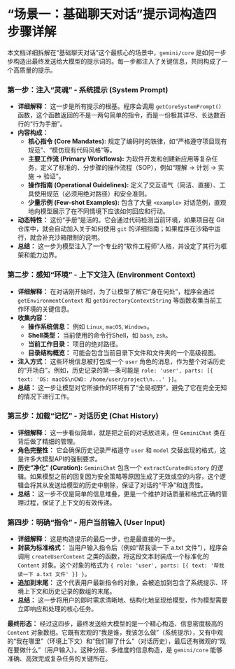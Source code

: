 # “场景一：基础聊天对话”提示词构造四步骤详解

本文档详细拆解在“基础聊天对话”这个最核心的场景中，`gemini/core` 是如何一步步构造出最终发送给大模型的提示词的。每一步都注入了关键信息，共同构成了一个高质量的提示。

### 第一步：注入“灵魂” - 系统提示 (System Prompt)

*   **详细解释：** 这一步是所有提示的根基。程序会调用 `getCoreSystemPrompt()` 函数，这个函数返回的不是一两句简单的指令，而是一份极其详尽、长达数百行的“行为手册”。
*   **内容构成：**
    *   **核心指令 (Core Mandates):** 规定了编码时的铁律，如“严格遵守项目现有规范”、“模仿现有代码风格”等。
    *   **主要工作流 (Primary Workflows):** 为软件开发和创建新应用等复杂任务，定义了标准的、分步骤的操作流程（SOP），例如“理解 -> 计划 -> 实施 -> 验证”。
    *   **操作指南 (Operational Guidelines):** 定义了交互语气（简洁、直接）、工具使用规范（必须用绝对路径）和安全准则。
    *   **少量示例 (Few-shot Examples):** 包含了大量 `<example>` 对话范例，直观地向模型展示了在不同情境下应该如何回应和行动。
*   **动态特性：** 这份“手册”是活的。它会通过代码检测当前环境，如果项目在 Git 仓库中，就会自动加入关于如何使用 `git` 的详细指南；如果程序在沙箱中运行，就会补充沙箱限制的说明。
*   **总结：** 这一步为模型注入了一个专业的“软件工程师”人格，并设定了其行为框架和能力边界。

### 第二步：感知“环境” - 上下文注入 (Environment Context)

*   **详细解释：** 在对话刚开始时，为了让模型了解它“身在何处”，程序会通过 `getEnvironmentContext` 和 `getDirectoryContextString` 等函数收集当前工作环境的关键信息。
*   **收集内容：**
    *   **操作系统信息：** 例如 `Linux`, `macOS`, `Windows`。
    *   **Shell类型：** 当前使用的命令行Shell，如 `bash`, `zsh`。
    *   **当前工作目录：** 项目的绝对路径。
    *   **目录结构概览：** 可能会包含当前目录下文件和文件夹的一个高级视图。
*   **注入方式：** 这些环境信息被打包成一个 `user` 角色的消息，作为整个对话历史的“开场白”。例如，历史记录的第一条可能是 `role: 'user', parts: [{ text: 'OS: macOS\nCWD: /home/user/project\n...' }]`。
*   **总结：** 这一步让模型对它所操作的环境有了“全局视野”，避免了它在完全无知的情况下进行工作。

### 第三步：加载“记忆” - 对话历史 (Chat History)

*   **详细解释：** 这一步看似简单，就是把之前的对话放进来，但 `GeminiChat` 类在背后做了精细的管理。
*   **角色完整性：** 它会确保历史记录严格遵守 `user` 和 `model` 交替出现的格式，这是许多大模型API的强制要求。
*   **历史“净化” (Curation):** `GeminiChat` 包含一个 `extractCuratedHistory` 的逻辑。如果模型之前的回复因为安全策略等原因生成了无效或空的内容，这个逻辑会将其从发送给模型的历史中剔除，保证了对话的“干净”和连贯性。
*   **总结：** 这一步不仅是简单的信息堆叠，更是一个维护对话质量和格式正确的管理过程，保证了上下文的有效传递。

### 第四步：明确“指令” - 用户当前输入 (User Input)

*   **详细解释：** 这是构造提示的最后一步，也是最直接的一步。
*   **封装为标准格式：** 当用户输入指令后（例如“帮我读一下 a.txt 文件”），程序会调用 `createUserContent` 之类的函数，将这段文本封装成一个标准化的 `Content` 对象。这个对象的格式为 `{ role: 'user', parts: [{ text: '帮我读一下 a.txt 文件' }] }`。
*   **追加到末尾：** 这个代表用户最新指令的对象，会被追加到包含了系统提示、环境上下文和历史记录的数组的末尾。
*   **总结：** 这一步将用户的即时需求清晰地、结构化地呈现给模型，作为模型需要立即响应和处理的核心任务。

**最终形态：**
经过这四步，最终发送给大模型的是一个精心构造、信息密度极高的 `Content` 对象数组。它既有宏观的“我是谁，我该怎么做”（系统提示），又有中观的“我在哪里”（环境上下文）和“我们聊了什么”（对话历史），最后还有微观的“现在要做什么”（用户输入）。这种分层、多维度的信息构造，是 `gemini/core` 能够准确、高效完成复杂任务的关键所在。
